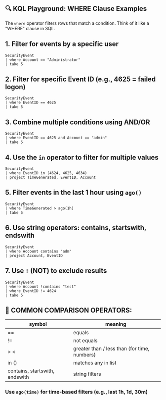 ## 🔍 KQL Playground: WHERE Clause Examples
The `where` operator filters rows that match a condition.
Think of it like a "WHERE" clause in SQL.

## 1. Filter for events by a specific user
```kql
SecurityEvent
| where Account == "Administrator"
| take 5
```

## 2. Filter for specific Event ID (e.g., 4625 = failed logon)
```kql
SecurityEvent
| where EventID == 4625
| take 5
```

## 3. Combine multiple conditions using AND/OR
```kql
SecurityEvent
| where EventID == 4625 and Account == "admin"
| take 5
```

## 4. Use the `in` operator to filter for multiple values
```kql
SecurityEvent
| where EventID in (4624, 4625, 4634)
| project TimeGenerated, EventID, Account
```

## 5. Filter events in the last 1 hour using `ago()`
```kql
SecurityEvent
| where TimeGenerated > ago(1h)
| take 5
```

## 6. Use string operators: contains, startswith, endswith
```kql
SecurityEvent
| where Account contains "adm"
| project Account, EventID
```

## 7. Use `!` (NOT) to exclude results
```kql
SecurityEvent
| where Account !contains "test"
| where EventID != 4624
| take 5
```

## 🔐 COMMON COMPARISON OPERATORS:
| symbol | meaning |
|--------|---------|
| == | equals |
| != | not equals |
| > < | greater than / less than (for time, numbers) |
| in () | matches any in list |
| contains, startswith, endswith | string filters |

### Use `ago(time)` for time-based filters (e.g., last 1h, 1d, 30m)
